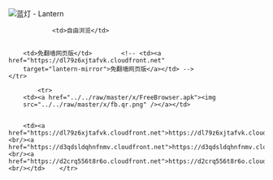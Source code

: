 

<img src="../../raw/master/x/8e0a2b81.c82003be.LanternYellow2.png" alt="蓝灯 - Lantern"/>
<table>
    <tr>
                
                <td>自由浏览</td>
        
        
        <td>免翻墙网页版</td>        <!-- <td><a href="https://dl79z6xjtafvk.cloudfront.net"
        target="lantern-mirror">免翻墙网页版</a></td> -->
    </tr>
    
            <tr>
        <td><a href="../../raw/master/x/FreeBrowser.apk"><img
        src="../../raw/master/x/fb.qr.png" /></a></td>

        
        <td><a href="https://dl79z6xjtafvk.cloudfront.net">https://dl79z6xjtafvk.cloudfront.net</a><br/><a href="https://d3qdsldqhnfnmv.cloudfront.net">https://d3qdsldqhnfnmv.cloudfront.net</a><br/><a href="https://d2crq556t8r6o.cloudfront.net">https://d2crq556t8r6o.cloudfront.net</a><br/></td>    </tr>
</table>
